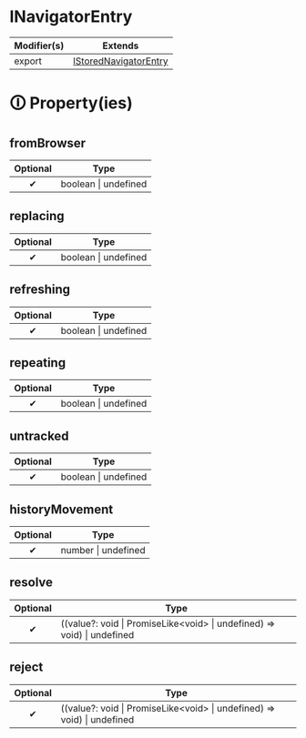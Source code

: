 # INavigatorEntry

| Modifier(s)                            | Extends                                    |
|----------------------------------------|--------------------------------------------|
| export | [IStoredNavigatorEntry](https://hamedfathi.gitbook.io/aurelia-2-doc-api/router/interface/navigator/istorednavigatorentry) |

# &#128712; Property(ies)

## fromBrowser

| Optional                           | Type                         |
|:----------------------------------:|------------------------------|
| ✔ | boolean &#124; undefined |

## replacing

| Optional                           | Type                         |
|:----------------------------------:|------------------------------|
| ✔ | boolean &#124; undefined |

## refreshing

| Optional                           | Type                         |
|:----------------------------------:|------------------------------|
| ✔ | boolean &#124; undefined |

## repeating

| Optional                           | Type                         |
|:----------------------------------:|------------------------------|
| ✔ | boolean &#124; undefined |

## untracked

| Optional                           | Type                         |
|:----------------------------------:|------------------------------|
| ✔ | boolean &#124; undefined |

## historyMovement

| Optional                           | Type                         |
|:----------------------------------:|------------------------------|
| ✔ | number &#124; undefined |

## resolve

| Optional                           | Type                         |
|:----------------------------------:|------------------------------|
| ✔ | ((value?: void &#124; PromiseLike&lt;void&gt; &#124; undefined) =&gt; void) &#124; undefined |

## reject

| Optional                           | Type                         |
|:----------------------------------:|------------------------------|
| ✔ | ((value?: void &#124; PromiseLike&lt;void&gt; &#124; undefined) =&gt; void) &#124; undefined |